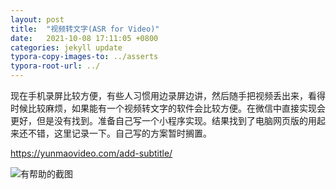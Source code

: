 ```yaml
---
layout: post
title:  "视频转文字(ASR for Video)"
date:   2021-10-08 17:11:05 +0800
categories: jekyll update
typora-copy-images-to: ../asserts
typora-root-url: ../
---
```


现在手机录屏比较方便，有些人习惯用边录屏边讲，然后随手把视频丢出来，看得时候比较麻烦，如果能有一个视频转文字的软件会比较方便。在微信中直接实现会更好，但是没有找到。准备自己写一个小程序实现。结果找到了电脑网页版的用起来还不错，这里记录一下。自己写的方案暂时搁置。

https://yunmaovideo.com/add-subtitle/

![有帮助的截图](/assets/v2-bf05f2e6ad7330b36062ce00e80f125a_1440w.jpg)